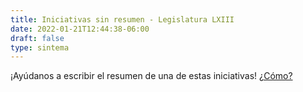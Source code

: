 ```yaml
---
title: Iniciativas sin resumen - Legislatura LXIII
date: 2022-01-21T12:44:38-06:00
draft: false
type: sintema
---
```


¡Ayúdanos a escribir el resumen de una de estas iniciativas! [¿Cómo?](/colabora/)

